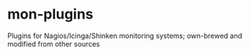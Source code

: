 mon-plugins
===========

Plugins for Nagios/Icinga/Shinken monitoring systems; own-brewed and modified from other sources 
